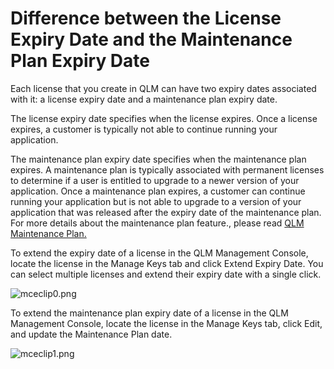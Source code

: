 # Difference between the License Expiry Date and the Maintenance Plan Expiry Date

Each license that you create in QLM can have two expiry dates associated with it: a license expiry date and a maintenance plan expiry date.

The license expiry date specifies when the license expires. Once a license expires, a customer is typically not able to continue running your application.

The maintenance plan expiry date specifies when the maintenance plan expires. A maintenance plan is typically associated with permanent licenses to determine if a user is entitled to upgrade to a newer version of your application. Once a maintenance plan expires, a customer can continue running your application but is not able to upgrade to a version of your application that was released after the expiry date of the maintenance plan. For more details about the maintenance plan feature., please read [QLM Maintenance Plan.](qlm-maintenance-plan.md)

To extend the expiry date of a license in the QLM Management Console, locate the license in the Manage Keys tab and click Extend Expiry Date. You can select multiple licenses and extend their expiry date with a single click.

![mceclip0.png](https://support.soraco.co/hc/article\_attachments/360088269672/mceclip0.png)

To extend the maintenance plan expiry date of a license in the QLM Management Console, locate the license in the Manage Keys tab, click Edit, and update the Maintenance Plan date.&#x20;

![mceclip1.png](https://support.soraco.co/hc/article\_attachments/360088269852/mceclip1.png)
